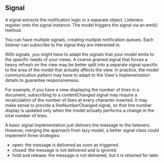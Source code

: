 Signal
------

A signal extracts the notification logic in a separate object. 
Listeners register onto the signal instance. The model triggers
the signal via an emit() method.

You can have multiple signals, creating multiple notification queues.
Each listener can subscribe to the signal they are interested in.

With signals, you might have to adapt the signals that your model emits
to the specific needs of your views. A coarse grained signal that forces
a heavy refresh on the view may be better split into a separate signal
specific to the area of the model that actually affects the view. In 
practice, the model communication pattern may have to adapt to the View's
implementation details to guarantee responsiveness.

For example, if you have a view displaying the number of lines in a document,
subscribing to a contentChanged signal may require a recalculation of the number
of lines at every character inserted. It may make sense to provide a lineNumberChanged
signal, so that line number display is updated only when the model actually
performs a change in the total number of lines.

A basic signal implementation just delivers the message to the listeners.
However, merging the approach from lazy model, a better signal class could implement three
strategies:

- open: the message is delivered as soon as triggered.
- closed: the message is not delivered and is ignored
- hold and release: the message is not delivered, but it is retained for later. 
